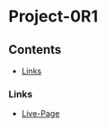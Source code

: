 # Project-0R1

## Contents

- [Links](#screenshot)

### Links

- [Live-Page](https://kevinalderete.github.io/Project-0R1/Roman-Signature/)
